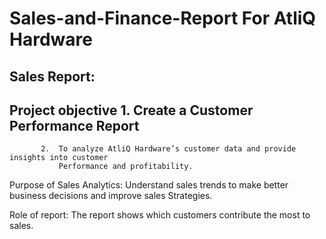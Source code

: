 # Sales-and-Finance-Report For AtliQ Hardware
Sales Report:
----------------------------------------------------------------------------------------------
Project objective
           1. Create a Customer Performance Report
----------------------------------------------------------------------------------------------           
           
           2.  To analyze AtliQ Hardware’s customer data and provide insights into customer 
               Performance and profitability.

Purpose of Sales Analytics:
Understand sales trends to make better business decisions and improve sales 
Strategies.

Role of report:
The report shows which customers contribute the most to sales.



                                    
             

